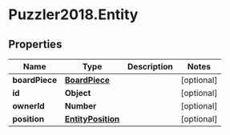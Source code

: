 # Puzzler2018.Entity

## Properties
Name | Type | Description | Notes
------------ | ------------- | ------------- | -------------
**boardPiece** | [**BoardPiece**](BoardPiece.md) |  | [optional] 
**id** | **Object** |  | [optional] 
**ownerId** | **Number** |  | [optional] 
**position** | [**EntityPosition**](EntityPosition.md) |  | [optional] 


